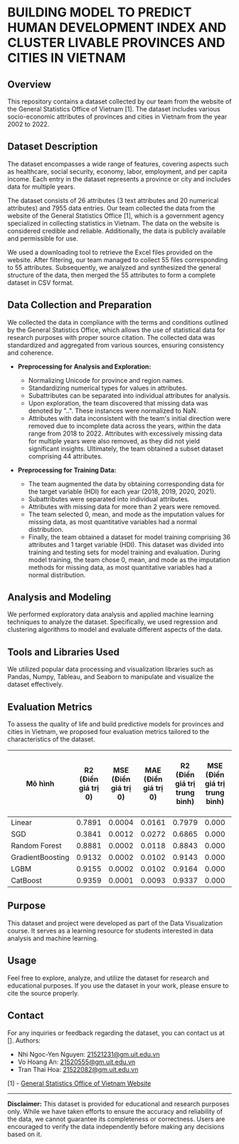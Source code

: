 #  BUILDING MODEL TO PREDICT HUMAN DEVELOPMENT INDEX AND CLUSTER LIVABLE PROVINCES AND CITIES IN VIETNAM

## Overview

This repository contains a dataset collected by our team from the website of the General Statistics Office of Vietnam [1]. The dataset includes various socio-economic attributes of provinces and cities in Vietnam from the year 2002 to 2022.

## Dataset Description

The dataset encompasses a wide range of features, covering aspects such as healthcare, social security, economy, labor, employment, and per capita income. Each entry in the dataset represents a province or city and includes data for multiple years. 

The dataset consists of 26 attributes (3 text attributes and 20 numerical attributes) and 7955 data entries. Our team collected the data from the website of the General Statistics Office [1], which is a government agency specialized in collecting statistics in Vietnam. The data on the website is considered credible and reliable. Additionally, the data is publicly available and permissible for use.

We used a downloading tool to retrieve the Excel files provided on the website. After filtering, our team managed to collect 55 files corresponding to 55 attributes. Subsequently, we analyzed and synthesized the general structure of the data, then merged the 55 attributes to form a complete dataset in CSV format. 

## Data Collection and Preparation

We collected the data in compliance with the terms and conditions outlined by the General Statistics Office, which allows the use of statistical data for research purposes with proper source citation. The collected data was standardized and aggregated from various sources, ensuring consistency and coherence.

- **Preprocessing for Analysis and Exploration:**
  - Normalizing Unicode for province and region names.
  - Standardizing numerical types for values in attributes.
  - Subattributes can be separated into individual attributes for analysis.
  - Upon exploration, the team discovered that missing data was denoted by "..". These instances were normalized to NaN.
  - Attributes with data inconsistent with the team's initial direction were removed due to incomplete data across the years, within the data range from 2018 to 2022. Attributes with excessively missing data for multiple years were also removed, as they did not yield significant insights. Ultimately, the team obtained a subset dataset comprising 44 attributes.

- **Preprocessing for Training Data:**
  - The team augmented the data by obtaining corresponding data for the target variable (HDI) for each year (2018, 2019, 2020, 2021).
  - Subattributes were separated into individual attributes.
  - Attributes with missing data for more than 2 years were removed.
  - The team selected 0, mean, and mode as the imputation values for missing data, as most quantitative variables had a normal distribution.
  - Finally, the team obtained a dataset for model training comprising 36 attributes and 1 target variable (HDI). This dataset was divided into training and testing sets for model training and evaluation. During model training, the team chose 0, mean, and mode as the imputation methods for missing data, as most quantitative variables had a normal distribution.


## Analysis and Modeling

We performed exploratory data analysis and applied machine learning techniques to analyze the dataset. Specifically, we used regression and clustering algorithms to model and evaluate different aspects of the data.

## Tools and Libraries Used

We utilized popular data processing and visualization libraries such as Pandas, Numpy, Tableau, and Seaborn to manipulate and visualize the dataset effectively.

## Evaluation Metrics

To assess the quality of life and build predictive models for provinces and cities in Vietnam, we proposed four evaluation metrics tailored to the characteristics of the dataset.

| Mô hình           | R2 (Điền giá trị 0) | MSE (Điền giá trị 0) | MAE (Điền giá trị 0) | R2 (Điền giá trị trung bình) | MSE (Điền giá trị trung bình) | MAE (Điền giá trị trung bình) | R2 (Điền giá trị xuất hiện nhiều nhất) | MSE (Điền giá trị xuất hiện nhiều nhất) | MAE (Điền giá trị xuất hiện nhiều nhất) |
|------------------|---------------------|----------------------|----------------------|-------------------------------|--------------------------------|---------------------------------|--------------------------------------|---------------------------------------|---------------------------------------|
| Linear           | 0.7891              | 0.0004               | 0.0161               | 0.7979                        | 0.000                          | 0.0158                          | 0.7979                               | 0.0004                                | 0.0158                                |
| SGD              | 0.3841              | 0.0012               | 0.0272               | 0.6865                        | 0.000                          | 0.0212                          | 0.6865                               | 0.0006                                | 0.0212                                |
| Random Forest    | 0.8881              | 0.0002               | 0.0118               | 0.8843                        | 0.000                          | 0.0123                          | 0.8843                               | 0.0002                                | 0.0123                                |
| GradientBoosting | 0.9132              | 0.0002               | 0.0102               | 0.9143                        | 0.000                          | 0.0103                          | 0.9143                               | 0.0002                                | 0.0103                                |
| LGBM             | 0.9155              | 0.0002               | 0.0102               | 0.9164                        | 0.000                          | 0.0101                          | 0.9164                               | 0.0002                                | 0.0101                                |
| CatBoost         | 0.9359              | 0.0001               | 0.0093               | 0.9337                        | 0.000                          | 0.0096                          | 0.9337                               | 0.0001                                | 0.0096                                |

## Purpose

This dataset and project were developed as part of the Data Visualization course. It serves as a learning resource for students interested in data analysis and machine learning.

## Usage

Feel free to explore, analyze, and utilize the dataset for research and educational purposes. If you use the dataset in your work, please ensure to cite the source properly.

## Contact

For any inquiries or feedback regarding the dataset, you can contact us at [].
Authors:
- Nhi Ngoc-Yen Nguyen: [21521231@gm.uit.edu.vn](mailto:21521231@gm.uit.edu.vn)
- Vo Hoang An: [21520555@gm.uit.edu.vn](mailto:21520555@gm.uit.edu.vn)
- Tran Thai Hoa: [21522082@gm.uit.edu.vn](mailto:21522082@gm.uit.edu.vn)


[1] - [General Statistics Office of Vietnam Website](https://www.gso.gov.vn/)

---

**Disclaimer:** This dataset is provided for educational and research purposes only. While we have taken efforts to ensure the accuracy and reliability of the data, we cannot guarantee its completeness or correctness. Users are encouraged to verify the data independently before making any decisions based on it.
